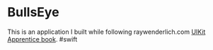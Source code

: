 # BullsEye
This is an application I built while following raywenderlich.com [UIKit Apprentice book](https://www.raywenderlich.com/books/uikit-apprentice/v9.0/chapters/1-introduction).
#swift
